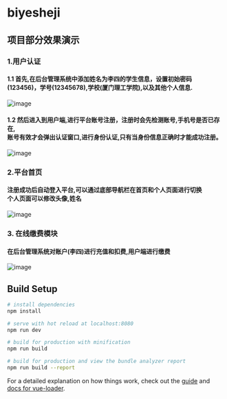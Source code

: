 # biyesheji

## 项目部分效果演示
### 1.用户认证
#### 1.1 首先,在后台管理系统中添加姓名为李四的学生信息，设置初始密码(123456)，学号(12345678),学校(厦门理工学院),以及其他个人信息.
![image](https://github.com/zhuangludong/mygithub/blob/master/add.gif )
#### 1.2 然后进入到用户端,进行平台账号注册，注册时会先检测账号,手机号是否已存在,<br>账号有效才会弹出认证窗口,进行身份认证,只有当身份信息正确时才能成功注册。
![image](https://github.com/zhuangludong/mygithub/blob/master/login.gif )
### 2.平台首页
#### 注册成功后自动登入平台,可以通过底部导航栏在首页和个人页面进行切换<br>个人页面可以修改头像,姓名
![image](https://github.com/zhuangludong/mygithub/blob/master/index.gif )
### 3. 在线缴费模块
#### 在后台管理系统对账户(李四)进行充值和扣费,用户端进行缴费
![image](https://github.com/zhuangludong/mygithub/blob/master/jiaofei.gif )
## Build Setup

``` bash
# install dependencies
npm install

# serve with hot reload at localhost:8080
npm run dev

# build for production with minification
npm run build

# build for production and view the bundle analyzer report
npm run build --report
```

For a detailed explanation on how things work, check out the [guide](http://vuejs-templates.github.io/webpack/) and [docs for vue-loader](http://vuejs.github.io/vue-loader).
